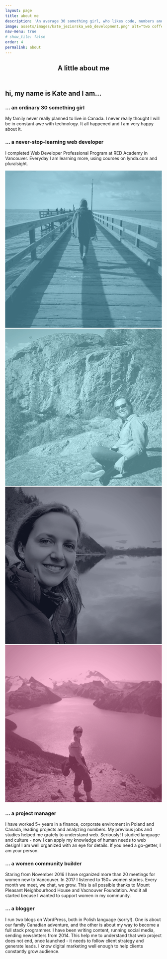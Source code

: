 ```yaml
---
layout: page
title: about me
description: 'An average 30 something girl, who likes code, numbers and people <br /><br /> Read more about me'
image: assets/images/kate_jeziorska_web_development.png" alt="two coffe mugs Kate Jeziorska web development" 
nav-menu: true
# show_tile: false
order: 4
permalink: about
---
```


<!-- Main -->
<div id="main">

<!-- One -->
<section id="one">
	<div class="inner">
		<header class="major">
			<h1>A little about me</h1>
		</header>
<!-- Content -->
		<h2 id="content">hi, my name is  Kate and I am...</h2> 
		<div class="row">
			<div class="6u 12u$(small)">
				<h3>... an ordinary 30 something girl</h3>
				<p>My family never really planned to live in Canada. I never really thought I will be in constant awe with technology. It all happened and I am very happy about it.</p>
			</div>
			<div class="6u$ 12u$(small)">
				<h3>... a never-stop-learning web developer</h3>
				<p>I completed Web Developer Professional Program at RED Academy in Vancouver. Everyday I am learning more, using courses on lynda.com and pluralsight. </p>
			</div>
			<!-- Break -->
			<div class="box alt">
			<div class="row 50% uniform">
				<div class="3u"><span class="image fit"><img src="assets/images/5.png" alt="" /></span></div>
				<div class="3u"><span class="image fit"><img src="assets/images/6.png" alt="" /></span></div>
				<div class="3u"><span class="image fit"><img src="assets/images/4.png" alt="" /></span></div>
				<div class="3u$"><span class="image fit"><img src="assets/images/16.png" alt="" /></span></div>
			</div>
		</div>
		<!--Break-->
			<div class="4u 12u$(small)">
				<h3>... a project manager</h3>
				<pl>I have worked 5+ years in a finance, corporate enviroment in Poland and Canada, leading projects and analyzing numbers. My previous jobs and studies helped me grately to understand web. Seriously! I studied language and culture -  now I can apply my knowledge of human needs to web design! I am well organized with an eye for details. If you need a go-getter, I am your person.</pl>
			</div>
			<div class="4u 12u$(small)">
				<h3>... a women community builder</h3>
				<p>Staring from November 2016 I have organized more than 20 meetings for women new to Vancouver. In 2017 I listened to 150+ women stories. Every month we meet, we chat, we grow. This is all possible thanks to Mount Pleasant Neighbourhood House and Vacnouver Foundation. And it all started becuse I wanted to support women in my community.</p>
			</div>
			<div class="4u$ 12u$(small)">
				<h3>... a blogger</h3>
				<p>I run two blogs on WordPress, both in Polish language (sorry!). One is about our family Canadian adventure, and the other is about my way to become a full stack programmer. I have been writing content, running social media, sending newsletters from 2014. This help me to understand that web project does not end, once launched - it needs to follow client strategy and generate leads. I know digital marketing well enough to help clients constantly grow audience.</p>
			</div>
		</div>
	</div>
</section>
</div>

